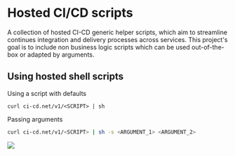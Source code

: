 # Hosted CI/CD scripts

A collection of hosted CI-CD generic helper scripts, which aim to streamline continues integration and delivery processes across services. This project's goal is to include non business logic scripts which can be used out-of-the-box or adapted by arguments.

## Using hosted shell scripts
Using a script with defaults
```
curl ci-cd.net/v1/<SCRIPT> | sh
```

Passing arguments
```bash
curl ci-cd.net/v1/<SCRIPT> | sh -s <ARGUMENT_1> <ARGUMENT_2>
```

![](https://user-images.githubusercontent.com/516342/38782871-e15e426e-4102-11e8-9483-6af44f9faef7.png)

